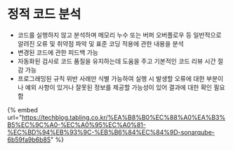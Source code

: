 # 정적 코드 분석

* 코드를 실행하지 않고 분석하며 메모리 누수 또는 버퍼 오버플로우 등 일반적으로 알려진 오류 및 취약점 파악 및 표준 코딩 적용에 관한 내용을 분석
* 변경된 코드에 관한 피드백 가능
* 자동화된 검사로 코드 품질을 유지하는데 도움을 주고 기본적인 코드 리뷰 시간 절감 가능
* 프로그래밍된 규칙 위반 사례만 식별 가능하여 실행 시 발생할 오류에 대한 부분이나 예외 사항이 있거나 잘못된 정보를 제공할 가능성이 있어 결과에 대한 확인 필요함



{% embed url="https://techblog.tabling.co.kr/%EA%B8%B0%EC%88%A0%EA%B3%B5%EC%9C%A0-%EC%A0%95%EC%A0%81-%EC%BD%94%EB%93%9C-%EB%B6%84%EC%84%9D-sonarqube-6b59fa9b6b85" %}

